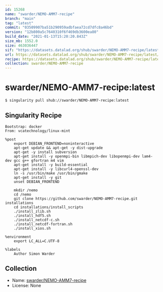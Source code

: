 ```yaml
---
id: 15268
name: "swarder/NEMO-AMM7-recipe"
branch: "main"
tag: "latest"
commit: "03509907ba51b290959adbfaea72cd7dfc8a46bd"
version: "12b800a5c7640310f6f469db3600ea80"
build_date: "2021-01-13T15:20:20.843Z"
size_mb: 1552.0
size: 463036447
sif: "https://datasets.datalad.org/shub/swarder/NEMO-AMM7-recipe/latest/2021-01-13-03509907-12b800a5/12b800a5c7640310f6f469db3600ea80.sif"
url: https://datasets.datalad.org/shub/swarder/NEMO-AMM7-recipe/latest/2021-01-13-03509907-12b800a5/
recipe: https://datasets.datalad.org/shub/swarder/NEMO-AMM7-recipe/latest/2021-01-13-03509907-12b800a5/Singularity
collection: swarder/NEMO-AMM7-recipe
---
```


# swarder/NEMO-AMM7-recipe:latest

```bash
$ singularity pull shub://swarder/NEMO-AMM7-recipe:latest
```

## Singularity Recipe

```singularity
Bootstrap: docker
From: vcatechnology/linux-mint

%post
    export DEBIAN_FRONTEND=noninteractive
    apt-get update && apt-get -y dist-upgrade
    apt-get -y install subversion
    apt-get install -y openmpi-bin libmpich-dev libopenmpi-dev lam4-dev gcc g++ gfortran m4 vim
    apt-get install -y build-essential
    apt-get install -y libcurl4-openssl-dev
    ln -s /usr/bin/make /usr/bin/gmake
    apt-get install -y git
    unset DEBIAN_FRONTEND

    mkdir /nemo
    cd /nemo
    git clone https://github.com/swarder/NEMO-AMM7-recipe.git installations
    cd installations/install_scripts
    ./install_zlib.sh
    ./install_hdf5.sh
    ./install_netcdf-c.sh
    ./install_netcdf-fortran.sh
    ./install_xios.sh

%environment
    export LC_ALL=C.UTF-8

%labels
    Author Simon Warder
```

## Collection

 - Name: [swarder/NEMO-AMM7-recipe](https://github.com/swarder/NEMO-AMM7-recipe)
 - License: None

